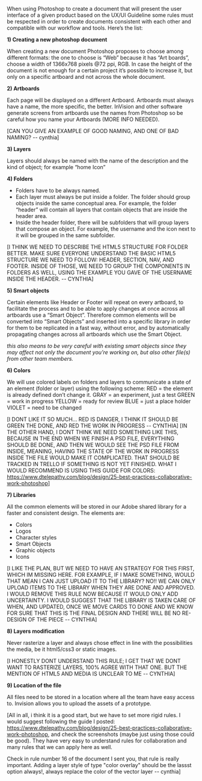 When using Photoshop to create a document that will present the user interface of a given  product based on the UX/UI Guideline some rules must be respected in order to create documents consistent with each other and compatible with our workflow and tools. Here’s the list:

**1) Creating a new photoshop document**

When creating a new document Photoshop proposes to choose among different formats:
the one to choose is “Web” because it has “Art boards”,  choose a width of 1366x768 pixels @72 ppi, RGB.
In case the height of the document is not enough for a certain project it’s possible to increase it, but only on a specific artboard and not across the whole document.

**2) Artboards**

Each page will be displayed on a different Artboard.
Artboards must always have a name, the more specific, the better. InVision and other software generate screens from artboards use the names from Photoshop so be careful how you name your Artboards (MORE INFO NEEDED).

[CAN YOU GIVE AN EXAMPLE OF GOOD NAMING, AND ONE OF BAD NAMING? -- cynthia]

**3) Layers**

Layers should always be named with the name of the description and the kind of object;
for example “home Icon”

**4) Folders**

- Folders have to be always named.
- Each layer must always be put inside a folder. The folder should group objects inside the same conceptual area. For example, the folder “header” will contain all layers that contain objects that are inside the header area.
- Inside the header folder, there will be subfolders that will group layers that compose an object. For example, the username and the icon next to it will be grouped in the same subfolder.


[I THINK WE NEED TO DESCRIBE THE HTML5 STRUCTURE FOR FOLDER BETTER. MAKE SURE EVERYONE UNDERSTAND THE BASIC HTML5 STRUCTURE WE NEED TO FOLLOW: HEADER, SECTION, NAV, AND FOOTER. INSIDE OF THOSE, WE NEED TO GROUP THE COMPONENTS IN FOLDERS AS WELL, USING THE EXAMPLE YOU GAVE OF THE USERNAME INSIDE THE HEADER. -- CYNTHIA]

**5) Smart objects**

Certain elements like Header or Footer will repeat on every artboard, to facilitate the process and to be able to apply changes at once across all artboards use a “Smart Object”.
Therefore common elements will be converted into “Smart Objects” and inserted into a specific library in order for them to be replicated in a fast way, without error, and by automatically propagating changes across all artboards which use the Smart Object.

*this also means to be very careful with existing smart objects since they may affect not only the document you’re working on, but also other file(s) from other team members.*

**6) Colors**

We will use colored labels on folders and layers to communicate a state of an element (folder or layer) using the following scheme:
RED = the element is already defined don’t change it.
GRAY = an experiment, just a test
GREEN = work in progress
YELLOW = ready for review
BLUE = just a place holder
VIOLET = need to be changed

[I DONT LIKE IT SO MUCH... RED IS DANGER, I THINK IT SHOULD BE GREEN THE DONE, AND RED THE WORK IN PROGRESS -- CYNTHIA]
[IN THE OTHER HAND, I DONT THINK WE NEED SOMETHING LIKE THIS, BECAUSE IN THE END WHEN WE FINISH A PSD FILE, EVERYTHING SHOULD BE DONE, AND THEN WE WOULD SEE THE PSD FILE FROM INSIDE, MEANING, HAVING THE STATE OF THE WORK IN PROGRESS INSIDE THE FILE WOULD MAKE IT COMPLICATED. THAT SHOULD BE TRACKED IN TRELLO IF SOMETHING IS NOT YET FINISHED. WHAT I WOULD RECOMMEND IS USING THIS GUIDE FOR COLORS: https://www.dtelepathy.com/blog/design/25-best-practices-collaborative-work-photoshop]

**7) Libraries**

All the common elements will be stored in our Adobe shared library for a faster and consistent design.
The elements are:
- Colors
- Logos
- Character styles
- Smart Objects
- Graphic objects
- Icons

[I LIKE THE PLAN, BUT WE NEED TO HAVE AN STRATEGY FOR THIS FIRST, WHICH IM MISSING HERE. FOR EXAMPLE, IF I MAKE SOMETHING, WOULD THAT MEAN I CAN JUST UPLOAD IT TO THE LIBRARY? NO!! WE CAN ONLY UPLOAD ITEMS TO THE LIBRARY WHEN THEY ARE DONE AND APPROVED. I WOULD REMOVE THIS RULE NOW BECAUSE IT WOULD ONLY ADD UNCERTAINTY. I WOULD SUGGEST THAT THE LIBRARY IS TAKEN CARE OF WHEN, AND UPDATED, ONCE WE MOVE CARDS TO DONE AND WE KNOW FOR SURE THAT THIS IS THE FINAL DESIGN AND THERE WILL BE NO RE-DESIGN OF THE PIECE -- CYNTHIA]

**8) Layers modification**

Never rasterize a layer and always chose effect in line with the possibilities the media, be it html5/css3 or static images.

[I HONESTLY DONT UNDERSTAND THIS RULE; I GET THAT WE DONT WANT TO RASTERIZE LAYERS, 100% AGREE WITH THAT ONE. BUT THE MENTION OF HTML5 AND MEDIA IS UNCLEAR TO ME -- CYNTHIA]

**9) Location of the file**

All files need to be stored in a location where all the team have easy access to. Invision allows you to upload the assets of a prototype.




[All in all, i think it is a good start, but we have to set more rigid rules. I would suggest following the guide I posted: https://www.dtelepathy.com/blog/design/25-best-practices-collaborative-work-photoshop, and check the screenshots (maybe just using those could be good). They have very easy to understand rules for collaboration and many rules that we can apply here as well.


Check in rule number 16 of the document I sent you, that rule is really important. Adding a layer style of type "color overlay" should be the lassst option always!, always replace the color of the vector layer -- cynthia]
